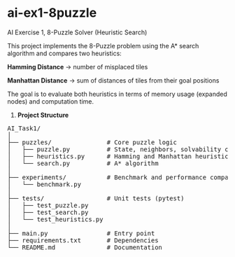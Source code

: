 # ai-ex1-8puzzle
AI Exercise 1, 8-Puzzle Solver (Heuristic Search)


This project implements the 8-Puzzle problem using the A* search algorithm
and compares two heuristics:

**Hamming Distance** → number of misplaced tiles

**Manhattan Distance** → sum of distances of tiles from their goal positions

The goal is to evaluate both heuristics in terms of memory usage (expanded nodes) and computation time.


1. **Project Structure**

<pre>
AI_Task1/
│
├── puzzles/               # Core puzzle logic
│   ├── puzzle.py          # State, neighbors, solvability check
│   ├── heuristics.py      # Hamming and Manhattan heuristics
│   └── search.py          # A* algorithm
│
├── experiments/           # Benchmark and performance comparison
│   └── benchmark.py
│
├── tests/                 # Unit tests (pytest)
│   ├── test_puzzle.py
│   ├── test_search.py
│   └── test_heuristics.py
│
├── main.py                # Entry point
├── requirements.txt       # Dependencies
└── README.md              # Documentation
</pre>

